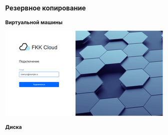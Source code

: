 ## Резервное копирование



### Виртуальной машины



![alt text](_images/image1.png)

### Диска



